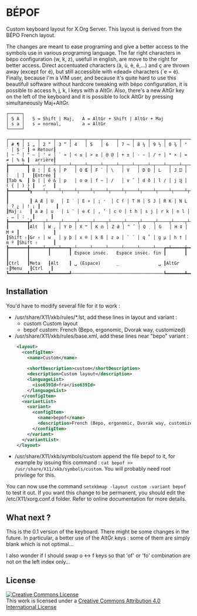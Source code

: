 # BÉPOF

Custom keyboard layout for X.Org Server.
This layout is derived from the BÉPO French layout.

The changes are meant to ease programing and give a better access to the symbols use in various programing language.
The far right characters in bépo configuration (w, k, z), usefull in english, are move to the right for better access.
Direct accentuated characters (à, ù, è, ê,…) and ç are thrown away (except for é), but still accessible with «dead» characters (`e = è).
Finally, because I'm a VIM user, and because it's quite hard to use this beautifull software without hardcore tweaking with bépo configuration, it is possible to access h, j, k, l keys with a AltGr.
Also, there's a new AltGr key on the left of the keyboard and it is possible to lock AltGr by pressing simultaneously Maj+AltGr.


    ┌─────┐
    │ S A │   S = Shift | Maj,   A = AltGr + Shift | AltGr + Maj
    │ s a │   s = normal,        a = AltGr
    └─────┘
   
    ┌─────┬─────┬─────┬─────┬─────┬─────┬─────┬─────┬─────┬─────┬─────┬─────┬─────┲━━━━━━━━━┓
    │ # ¶ │ 1 „ │ 2 “ │ 3 ” │ 4   │ 5   │ 6   │ 7 ¬ │ 8 ¼ │ 9 ½ │ 0 ¾ │ ° ′ │ $ ″ ┃ ⌫ Retour┃
    │ ~ ^ │ " — │ ' « │ ` » │ < ≤ │ > ≥ │ @ @ │ + ± │ - − │ / ÷ │ * × │ = ≠ │ % ‰ ┃  arrière┃
    ┢━━━━━┷━┱───┴─┬───┴─┬───┴─┬───┴─┬───┴─┬───┴─┬───┴─┬───┴─┬───┴─┬───┴─┬───┴─┬───┺━┳━━━━━━━┫
    ┃       ┃ B ¦ │ É § │ P   │ O Œ │ F ` │ \   │ V   │ D Ð │ L   │ J Ĳ │ [   │ ]   ┃Entrée ┃
    ┃Tab ↹  ┃ b | │ é & │ p   │ o œ │ f ~ │ /   │ v ˇ │ d ð │ l / │ j ĳ │ ( { │ ) } ┃   ⏎   ┃
    ┣━━━━━━━┻┱────┴┬────┴┬────┴┬────┴┬────┴┬────┴┬────┴┬────┴┬────┴┬────┴┬────┴┬────┺┓      ┃
    ┃        ┃ A Æ │ U   │ I ˙ │ E ¤ │ ; ̛  │ C ſ │ T H │ S J │ R K │ N L │ ? ¿ │ ! ¡ ┃      ┃
    ┃Maj ⇬   ┃ a æ │ u   │ i ¨ │ e € │ , ’ │ c © │ t h │ s j │ r k │ n l │ . … │ : ˛ ┃      ┃
    ┣━━━━━━━┳┹────┬┴────┬┴────┬┴────┬┴────┬┴────┬┴────┬┴────┬┴────┬┴────┬┴────┲┷━━━━━┻━━━━━━┫
    ┃       ┃Alt  │ W , │ Y Þ │ X ™ │ K ẞ │ Z Ə │ ^ ˝ │ Q ̣  │ G   │ H ‡ │ M ª ┃             ┃
    ┃Shift ⇧┃Gr ⇮ │ w ¸ │ y þ │ x ® │ k ß │ z ə │ ` ´ │ q ˚ │ g µ │ h † │ m º ┃Shift ⇧      ┃
    ┣━━━━━━━╋━━━━━┷━┳━━━┷━━━┱─┴─────┴─────┴─────┴─────┴─────┴───┲━┷━━━━━╈━━━━━┻━┳━━━━━━━┳━━━┛
    ┃       ┃       ┃       ┃ Espace inséc.   Espace inséc. fin ┃       ┃       ┃       ┃
    ┃Ctrl   ┃Meta   ┃Alt    ┃ ␣ (Espace)      _               ␣ ┃AltGr ⇮┃Menu   ┃Ctrl   ┃
    ┗━━━━━━━┻━━━━━━━┻━━━━━━━┹───────────────────────────────────┺━━━━━━━┻━━━━━━━┻━━━━━━━┛


## Installation

You'd have to modify several file for it to work :

  * /usr/share/X11/xkb/rules/\*.lst, add these lines in layout and variant : 
    * custom    Custom layout
    * bepof     custom: French (Bepo, ergonomic, Dvorak way, customized)
  * /usr/share/X11/xkb/rules/base.xml, add these lines near "bepo" variant : 

```xml
    <layout>
      <configItem>
        <name>Custom</name>
        
        <shortDescription>custom</shortDescription>
        <description>Custom layout</description>
        <languageList>
          <iso639Id>fra</iso639Id>
        </languageList>
      </configItem>
      <variantList>
        <variant>
          <configItem>
            <name>bepof</name>
            <description>French (Bepo, ergonomic, Dvorak way, customized)</description>
          </configItem>
        </variant>
      </variantList>
    </layout>
```

  * /usr/share/X11/xkb/symbols/custom append the file bepof to it, for example by issuing this command : `cat bepof >> /usr/share/X11/xkb/symbols/custom`. You will probably need root privilege for this.

You can now use the command `setxkbmap -layout custom -variant bepof` to test it out. If you want this change to be permanent, you should edit the /etc/X11/xorg.conf.d folder. Refer to online documentation for more details.


## What next ?

This is the 0.1 version of the keyboard. There might be some changes in the future. In particular, a better use of the AltGr keys : some of them are simply blank which is not optimal…

I also wonder if I should swap o <-> f keys so that 'of' or 'fo' combination are not on the left index only… 


## License

<a rel="license" href="http://creativecommons.org/licenses/by/4.0/"><img alt="Creative Commons License" style="border-width:0" src="https://i.creativecommons.org/l/by/4.0/80x15.png" /></a><br />This work is licensed under a <a rel="license" href="http://creativecommons.org/licenses/by/4.0/">Creative Commons Attribution 4.0 International License</a>

